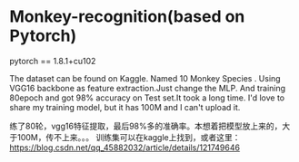 # Monkey-recognition(based on Pytorch)
pytorch == 1.8.1+cu102


The dataset can be found on Kaggle. Named 10 Monkey Species .
Using VGG16 backbone as feature extraction.Just change the MLP.
And training 80epoch and got 98% accuracy on Test set.It took a long time.
I'd love to share my training model, but it has 100M and I can't upload it.


练了80轮，vgg16特征提取，最后98%多的准确率。本想着把模型放上来的，大于100M，传不上来。。。
训练集可以在kaggle上找到，或者这里：https://blog.csdn.net/qq_45882032/article/details/121749646
